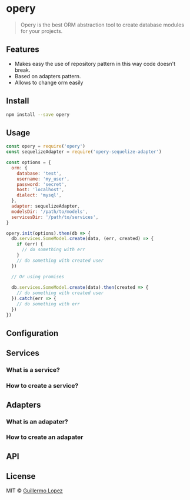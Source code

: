 # opery

> Opery is the best ORM abstraction tool to create database modules for your projects.

## Features

* Makes easy the use of repository pattern in this way code doesn't break. 
* Based on adapters pattern.
* Allows to change orm easily

## Install 

```bash
npm install --save opery
```

## Usage

```js
const opery = require('opery')
const sequelizeAdapter = require('opery-sequelize-adapter')

const options = {
  orm: {
    database: 'test',
    username: 'my_user',
    password: 'secret',
    host: 'localhost',
    dialect: 'mysql',
  },
  adapter: sequelizeAdapter,
  modelsDir: '/path/to/models',
  servicesDir: '/path/to/services',
}

opery.init(options).then(db => {
  db.services.SomeModel.create(data, (err, created) => {
    if (err) {
      // do something with err
    }
    // do something with created user
  })

  // Or using promises
  
  db.services.SomeModel.create(data).then(created => {
    // do something with created user
  }).catch(err => {
    // do something with err
  })
})
```

## Configuration

## Services

### What is a service?

### How to create a service?

## Adapters

### What is an adapater?

### How to create an adapater

## API

## License

MIT © [Guillermo Lopez](http://www.guillermolopez.net)